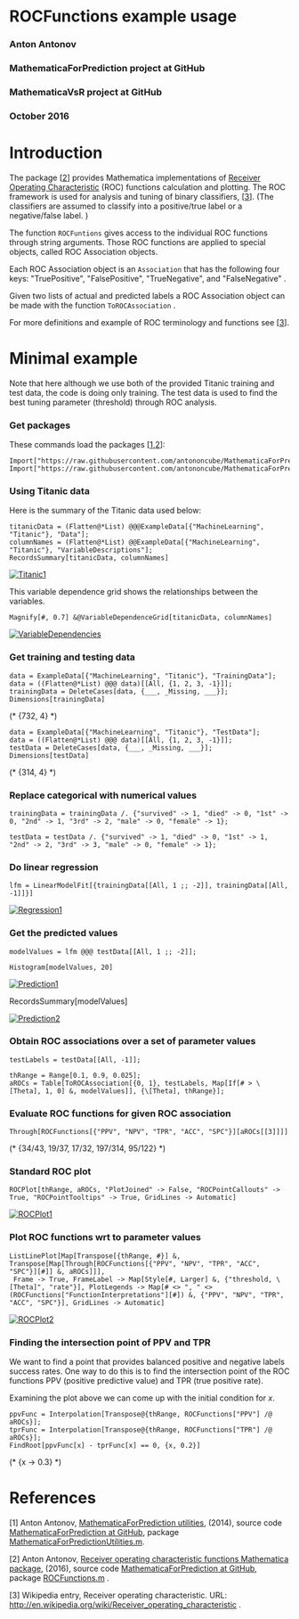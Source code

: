 # **ROCFunctions example usage**

### Anton Antonov
### MathematicaForPrediction project at GitHub
### MathematicaVsR project at GitHub
### October 2016

# Introduction

The package \[[2](https://github.com/antononcube/MathematicaForPrediction/blob/master/ROCFunctions.m)\] provides Mathematica implementations of [Receiver Operating Characteristic](https://en.wikipedia.org/wiki/Receiver_operating_characteristic) (ROC) functions calculation and plotting. The ROC framework is used for analysis and tuning of binary classifiers, \[[3](https://en.wikipedia.org/wiki/Receiver_operating_characteristic)\]. (The classifiers are assumed to classify into a positive/true label or a negative/false label. )

The function `ROCFuntions` gives access to the individual ROC functions through string arguments. Those ROC functions are applied to special objects, called ROC Association objects.

Each ROC Association object is an `Association` that has the following four keys: "TruePositive", "FalsePositive", "TrueNegative", and "FalseNegative" .

Given two lists of actual and predicted labels a ROC Association object can be made with the function `ToROCAssociation` .

For more definitions and example of ROC terminology and functions see \[[3](https://en.wikipedia.org/wiki/Receiver_operating_characteristic)\].

# Minimal example

Note that here although we use both of the provided Titanic training and test data, the code is doing only training. The test data is used to find the best tuning parameter (threshold) through ROC analysis.

### Get packages

These commands load the packages \[[1](https://github.com/antononcube/MathematicaForPrediction/blob/master/MathematicaForPredictionUtilities.m),[2](https://github.com/antononcube/MathematicaForPrediction/blob/master/ROCFunctions.m)\]:

    Import["https://raw.githubusercontent.com/antononcube/MathematicaForPrediction/master/MathematicaForPredictionUtilities.m"]
    Import["https://raw.githubusercontent.com/antononcube/MathematicaForPrediction/master/ROCFunctions.m"]

### Using Titanic data

Here is the summary of the Titanic data used below:

    titanicData = (Flatten@*List) @@@ExampleData[{"MachineLearning", "Titanic"}, "Data"];
    columnNames = (Flatten@*List) @@ExampleData[{"MachineLearning", "Titanic"}, "VariableDescriptions"];
    RecordsSummary[titanicData, columnNames]

[![Titanic1][1]][1]

This variable dependence grid shows the relationships between the variables.

    Magnify[#, 0.7] &@VariableDependenceGrid[titanicData, columnNames]

[![VariableDependencies][7]][7]

### Get training and testing data

    data = ExampleData[{"MachineLearning", "Titanic"}, "TrainingData"];
    data = ((Flatten@*List) @@@ data)[[All, {1, 2, 3, -1}]];
    trainingData = DeleteCases[data, {___, _Missing, ___}];
    Dimensions[trainingData]

(* {732, 4} *)

    data = ExampleData[{"MachineLearning", "Titanic"}, "TestData"];
    data = ((Flatten@*List) @@@ data)[[All, {1, 2, 3, -1}]];
    testData = DeleteCases[data, {___, _Missing, ___}];
    Dimensions[testData]

(* {314, 4} *)

### Replace categorical with numerical values

    trainingData = trainingData /. {"survived" -> 1, "died" -> 0, "1st" -> 0, "2nd" -> 1, "3rd" -> 2, "male" -> 0, "female" -> 1};

    testData = testData /. {"survived" -> 1, "died" -> 0, "1st" -> 1, "2nd" -> 2, "3rd" -> 3, "male" -> 0, "female" -> 1};

### Do linear regression

    lfm = LinearModelFit[{trainingData[[All, 1 ;; -2]], trainingData[[All, -1]]}]

[![Regression1][2]][2]

### Get the predicted values

    modelValues = lfm @@@ testData[[All, 1 ;; -2]];

    Histogram[modelValues, 20]

[![Prediction1][3]][3]

RecordsSummary[modelValues]

[![Prediction2][4]][4]

### Obtain ROC associations over a set of parameter values

    testLabels = testData[[All, -1]];

    thRange = Range[0.1, 0.9, 0.025];
    aROCs = Table[ToROCAssociation[{0, 1}, testLabels, Map[If[# > \[Theta], 1, 0] &, modelValues]], {\[Theta], thRange}];

### Evaluate ROC functions for given ROC association

    Through[ROCFunctions[{"PPV", "NPV", "TPR", "ACC", "SPC"}][aROCs[[3]]]]

(* {34/43, 19/37, 17/32, 197/314, 95/122} *)

### Standard ROC plot

    ROCPlot[thRange, aROCs, "PlotJoined" -> False, "ROCPointCallouts" -> True, "ROCPointTooltips" -> True, GridLines -> Automatic]

[![ROCPlot1][5]][5]

### Plot ROC functions wrt to parameter values

    ListLinePlot[Map[Transpose[{thRange, #}] &, Transpose[Map[Through[ROCFunctions[{"PPV", "NPV", "TPR", "ACC", "SPC"}][#]] &, aROCs]]],
     Frame -> True, FrameLabel -> Map[Style[#, Larger] &, {"threshold, \[Theta]", "rate"}], PlotLegends -> Map[# <> ", " <> (ROCFunctions["FunctionInterpretations"][#]) &, {"PPV", "NPV", "TPR", "ACC", "SPC"}], GridLines -> Automatic]

[![ROCPlot2][6]][6]

### Finding the intersection point of PPV and TPR

We want to find a point that provides balanced positive and negative labels success rates. One way to do this is to find the intersection point of the ROC functions PPV (positive predictive value) and TPR (true positive rate).

Examining the plot above we can come up with the initial condition for $x$.

    ppvFunc = Interpolation[Transpose@{thRange, ROCFunctions["PPV"] /@ aROCs}];
    tprFunc = Interpolation[Transpose@{thRange, ROCFunctions["TPR"] /@ aROCs}];
    FindRoot[ppvFunc[x] - tprFunc[x] == 0, {x, 0.2}]

(* {x -> 0.3} *)

# References

\[1\] Anton Antonov, [MathematicaForPrediction utilities](https://github.com/antononcube/MathematicaForPrediction/blob/master/MathematicaForPredictionUtilities.m), (2014), source code [MathematicaForPrediction at GitHub](https://github.com/antononcube/MathematicaForPrediction), package [MathematicaForPredictionUtilities.m](https://raw.githubusercontent.com/antononcube/MathematicaForPrediction/master/MathematicaForPredictionUtilities.m).

\[2\] Anton Antonov, [Receiver operating characteristic functions Mathematica package](https://github.com/antononcube/MathematicaForPrediction/blob/master/ROCFunctions.m), (2016), source code [MathematicaForPrediction at GitHub](https://github.com/antononcube/MathematicaForPrediction), package [ROCFunctions.m](https://raw.githubusercontent.com/antononcube/MathematicaForPrediction/master/ROCFunctions.m) .

\[3\] Wikipedia entry, Receiver operating characteristic. URL: http://en.wikipedia.org/wiki/Receiver_operating_characteristic .

<!---
[1]:Titanic1.png
[2]:Regression1.png
[3]:Prediction1.png
[4]:Prediction2.png
[5]:ROCPlot1.png
[6]:ROCPlot2.png
[7]:VariableDependencies.png
-->

[1]:http://i.imgur.com/VTVyV9P.png
[2]:http://i.imgur.com/d663I98.png
[3]:http://i.imgur.com/bBXsDp2.png
[4]:http://i.imgur.com/mzWjhZc.png
[5]:http://i.imgur.com/ou6ZtXf.png
[6]:http://i.imgur.com/mQvPDmA.png
[7]:http://i.imgur.com/DSkPQOH.png